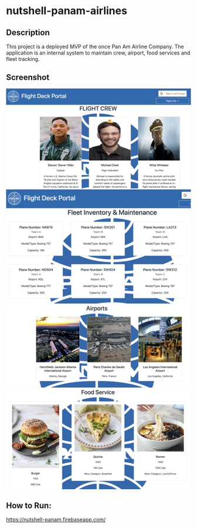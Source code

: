 # nutshell-panam-airlines

## Description 
This project is a deployed MVP of the once Pan Am Airline Company. The application is an internal system to maintain crew, airport, food services and fleet tracking. 
## Screenshot
![](src/screenshot/img1.png)
![](src/screenshot/img2.png)
![](src/screenshot/img3.png)
![](src/screenshot/img4.png)

## How to Run:
https://nutshell-panam.firebaseapp.com/ 